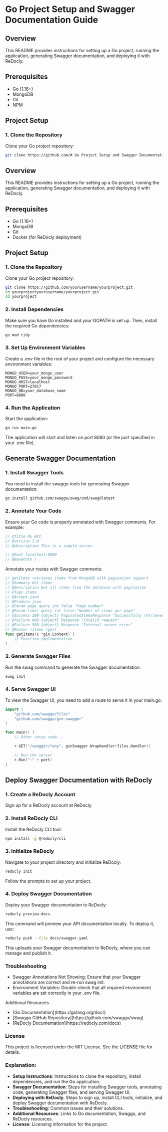 # Go Project Setup and Swagger Documentation Guide

## Overview

This README provides instructions for setting up a Go project, running the application, generating Swagger documentation, and deploying it with ReDocly.

## Prerequisites

- Go (1.16+)
- MongoDB
- Git
- NPM

## Project Setup

### 1. Clone the Repository

Clone your Go project repository:

```bash
git clone https://github.com/# Go Project Setup and Swagger Documentation Guide
```

## Overview

This README provides instructions for setting up a Go project, running the application, generating Swagger documentation, and deploying it with ReDocly.

## Prerequisites

- Go (1.16+)
- MongoDB
- Git
- Docker (for ReDocly deployment)

## Project Setup

### 1. Clone the Repository

Clone your Go project repository:

```bash
git clone https://github.com/yourusername/yourproject.git
cd yourprojectyourusername/yourproject.git
cd yourproject
```

### 2. Install Dependencies

Make sure you have Go installed and your GOPATH is set up. Then, install the required Go dependencies:

```bash
go mod tidy
```

### 3. Set Up Environment Variables

Create a .env file in the root of your project and configure the necessary environment variables:

```env
MONGO_USER=your_mongo_user
MONGO_PASS=your_mongo_password
MONGO_HOST=localhost
MONGO_PORT=27017
MONGO_DB=your_database_name
PORT=8080
```

### 4. Run the Application

Start the application:

```bash
go run main.go
```

The application will start and listen on port 8080 (or the port specified in your .env file).

## Generate Swagger Documentation

### 1. Install Swagger Tools

You need to install the swaggo tools for generating Swagger documentation:

```bash
go install github.com/swaggo/swag/cmd/swag@latest
```

### 2. Annotate Your Code

Ensure your Go code is properly annotated with Swagger comments. For example:

```go
// @title My API
// @version 1.0
// @description This is a sample server.

// @host localhost:8080
// @BasePath /
```

Annotate your routes with Swagger comments:

```go
// getItems retrieves items from MongoDB with pagination support
// @Summary Get items
// @Description Get all items from the database with pagination
// @Tags items
// @Accept json
// @Produce json
// @Param page query int false "Page number"
// @Param limit query int false "Number of items per page"
// @Success 200 {object} PaginatedItemsResponse "Successfully retrieved items"
// @Failure 400 {object} Response "Invalid request"
// @Failure 500 {object} Response "Internal server error"
// @Router /items [get]
func getItems(c *gin.Context) {
    // Function implementation
}

```

### 3. Generate Swagger Files

Run the swag command to generate the Swagger documentation:

```bash
swag init
```

### 4. Serve Swagger UI

To view the Swagger UI, you need to add a route to serve it in your main.go:

```go
import (
    "github.com/swaggo/files"
    "github.com/swaggo/gin-swagger"
)

func main() {
    // Other setup code...

    r.GET("/swagger/*any", ginSwagger.WrapHandler(files.Handler))

    // Run the server
    r.Run(":" + port)
}
```

## Deploy Swagger Documentation with ReDocly

### 1. Create a ReDocly Account

Sign up for a ReDocly account at ReDocly.

### 2. Install ReDocly CLI

Install the ReDocly CLI tool:

```bash
npm install -g @redocly/cli
```

### 3. Initialize ReDocly

Navigate to your project directory and initialize ReDocly:

```bash
redocly init
```

Follow the prompts to set up your project.

### 4. Deploy Swagger Documentation

Deploy your Swagger documentation to ReDocly:

```bash
redocly preview-docs
```

This command will preview your API documentation locally. To deploy it, use:

```bash
redocly push --file docs/swagger.yaml
```

This uploads your Swagger documentation to ReDocly, where you can manage and publish it.

### Troubleshooting

<ul>
  <li>Swagger Annotations Not Showing: Ensure that your Swagger annotations are correct and re-run swag init.</li>
  <li>Environment Variables: Double-check that all required environment variables are set correctly in your .env file.</li>
</ul>
Additional Resources
<ul>
  <li>[Go Documentation](https://golang.org/doc/)
  </li>
  <li>[Swaggo GitHub Repository](https://github.com/swaggo/swag)
  </li>
  <li>[ReDocly Documentation](https://redocly.com/docs)
  </li>
</ul>

### License
This project is licensed under the MIT License. See the LICENSE file for details.


### Explanation:

- **Setup Instructions**: Instructions to clone the repository, install dependencies, and run the Go application.
- **Swagger Documentation**: Steps for installing Swagger tools, annotating code, generating Swagger files, and serving Swagger UI.
- **Deploying with ReDocly**: Steps to sign up, install CLI tools, initialize, and deploy Swagger documentation with ReDocly.
- **Troubleshooting**: Common issues and their solutions.
- **Additional Resources**: Links to Go documentation, Swaggo, and ReDocly resources.
- **License**: Licensing information for the project.
